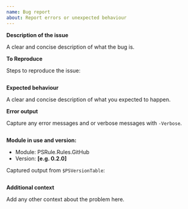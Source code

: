 ```yaml
---
name: Bug report
about: Report errors or unexpected behaviour
---
```


**Description of the issue**

A clear and concise description of what the bug is.

**To Reproduce**

Steps to reproduce the issue:

```powershell

```

**Expected behaviour**

A clear and concise description of what you expected to happen.

**Error output**

Capture any error messages and or verbose messages with `-Verbose`.

```text

```

**Module in use and version:**

- Module: PSRule.Rules.GitHub
- Version: **[e.g. 0.2.0]**

Captured output from `$PSVersionTable`:

```text

```

**Additional context**

Add any other context about the problem here.
